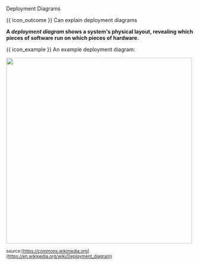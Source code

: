 <span id="title">Deployment Diagrams</span>

<span id="prereqs"></span>

<span id="outcomes">{{ icon_outcome }} Can explain deployment diagrams</span>

<div id="body">

**A _deployment diagram_ shows a system's physical layout, revealing which pieces of software run on which pieces of hardware.**

<tip-box> 

{{ icon_example }} An example deployment diagram:

<img src="{{baseUrl}}/modeling/modelingStructures/deploymentDiagrams/images/diagram.png" height="500" />
<p/>

<sub>source:[https://commons.wikimedia.org](https://en.wikipedia.org/wiki/Deployment_diagram)</sub>

</tip-box>

</div>

<div id="extras">
</div>